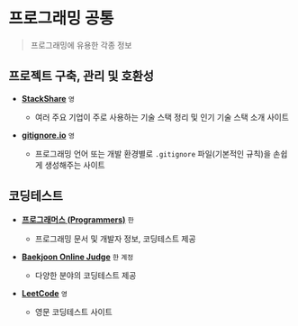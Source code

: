 # 프로그래밍 공통

> 프로그래밍에 유용한 각종 정보

## 프로젝트 구축, 관리 및 호환성

 - **[StackShare](https://stackshare.io)** `영`
   - 여러 주요 기업이 주로 사용하는 기술 스택 정리 및 인기 기술 스택 소개 사이트

 - **[gitignore.io](https://www.toptal.com/developers/gitignore)** `영`
   - 프로그래밍 언어 또는 개발 환경별로 `.gitignore` 파일(기본적인 규칙)을 손쉽게 생성해주는 사이트

## 코딩테스트

 - **[프로그래머스 (Programmers)](https://programmers.co.kr/learn/challenges)** `한`
   - 프로그래밍 문서 및 개발자 정보, 코딩테스트 제공

 - **[Baekjoon Online Judge](https://www.acmicpc.net)** `한` `계정`
   - 다양한 분야의 코딩테스트 제공

 - **[LeetCode](https://leetcode.com)** `영`
   - 영문 코딩테스트 사이트
